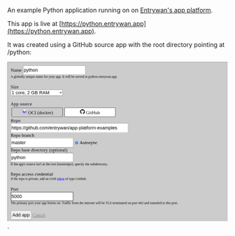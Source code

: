 An example Python application running on on [Entrywan's app platform](https://www.entrywan.com/docs#apps).

This app is live at [https://python.entrywan.app](https://python.entrywan.app).

It was created using a GitHub source app with the root directory pointing at /python:

![Create a python application from a repository](/python/app-python.png).